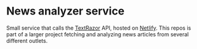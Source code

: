 # News analyzer service

Small service that calls the [TextRazor](https://www.textrazor.com) API, hosted on [Netlify](https://www.netlify.com/). This repos is part of a larger project fetching and analyzing news articles from several different outlets.